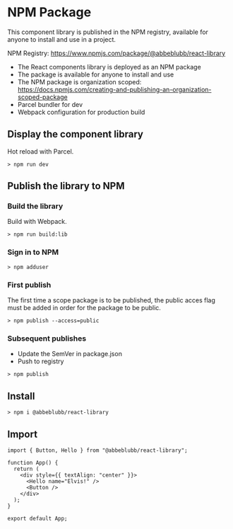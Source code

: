 # NPM Package

This component library is published in the NPM registry, available for anyone to install and use in a project.

NPM Registry: <https://www.npmjs.com/package/@abbeblubb/react-library>

- The React components library is deployed as an NPM package
- The package is available for anyone to install and use
- The NPM package is organization scoped: <https://docs.npmjs.com/creating-and-publishing-an-organization-scoped-package>
- Parcel bundler for dev
- Webpack configuration for production build

## Display the component library

Hot reload with Parcel.

``` Nodejs
> npm run dev
```

## Publish the library to NPM

### Build the library

Build with Webpack.

``` Nodejs
> npm run build:lib
```

### Sign in to NPM

``` Nodejs
> npm adduser
```

### First publish

The first time a scope package is to be published, the public acces flag must be added in order for the package to be public.

``` Nodejs
> npm publish --access=public
```

### Subsequent publishes

- Update the SemVer in package.json
- Push to registry

``` Nodejs
> npm publish
```

## Install

``` Nodejs
> npm i @abbeblubb/react-library
```

## Import

``` Reactjs
import { Button, Hello } from "@abbeblubb/react-library";

function App() {
  return (
    <div style={{ textAlign: "center" }}>
      <Hello name="Elvis!" />
      <Button />
    </div>
  );
}

export default App;
```

